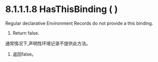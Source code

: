 # 8.1.1.1.8 HasThisBinding ( )

Regular declarative Environment Records do not provide a this binding.

1. Return false.

通常情况下,声明性环境记录不提供此方法。

1. 返回false。